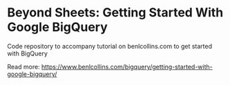 # Beyond Sheets: Getting Started With Google BigQuery

Code repository to accompany tutorial on benlcollins.com to get started with BigQuery

Read more: https://www.benlcollins.com/bigquery/getting-started-with-google-bigquery/
